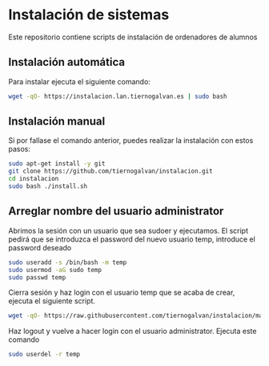 # Instalación de sistemas

Este repositorio contiene scripts de instalación de ordenadores de alumnos

## Instalación automática

Para instalar ejecuta el siguiente comando:

```bash
wget -qO- https://instalacion.lan.tiernogalvan.es | sudo bash
```

## Instalación manual

Si por fallase el comando anterior, puedes realizar la instalación con estos pasos:

```bash
sudo apt-get install -y git
git clone https://github.com/tiernogalvan/instalacion.git
cd instalacion
sudo bash ./install.sh
```

## Arreglar nombre del usuario administrator

Abrimos la sesión con un usuario que sea sudoer y ejecutamos. El script pedirá que se introduzca el password del nuevo usuario temp, introduce el password deseado

```bash
sudo useradd -s /bin/bash -m temp
sudo usermod -aG sudo temp
sudo passwd temp
```
Cierra sesión y haz login con el usuario temp que se acaba de crear, ejecuta el siguiente script.

```bash
wget -qO- https://raw.githubusercontent.com/tiernogalvan/instalacion/main/fix_administrator.sh | sudo bash
```

Haz logout y vuelve a hacer login con el usuario administrator. Ejecuta este comando


```bash
sudo userdel -r temp
```
